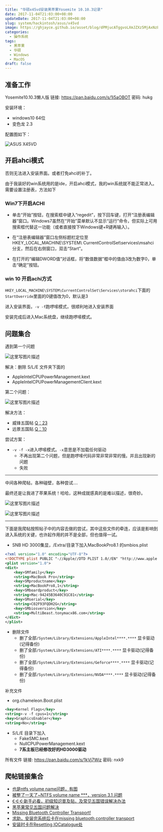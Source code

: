 ```yaml
---
title: "华硕x45vd安装黑苹果Yosemite 10.10.3记录"
date: 2017-11-04T21:03:00+08:00
updateDate: 2017-11-04T21:03:00+08:00
slug: system/hackintosh/asus/x45vd
image: https://ghjayce.github.io/asset/blog/dPMjucATggvoLXmJZXz5MjAxNzExMDRfMjEwMzAw.jpeg
categories:
  - 操作系统
tags:
  - 黑苹果
  - 华硕
  - Windows
  - MacOS
draft: false
---
```


## 准备工作

Yosemite10.10.3懒人版
链接: https://pan.baidu.com/s/1i5aOBOT 密码: hukg


安装环境：
- windows10 64位
- 变色龙 2.3

配置图如下：

![ASUS X45VD](https://ghjayce.github.io/asset/blog/aAFyGS4dAC5TUaJCm8jfMjAxNzExMDRfMTk0NTMz.png)


## 开启ahci模式

否则无法进入安装界面。或者打免ahci的补丁。


由于我装好的win系统用的是ide，开启ahci模式，我的win系统就不能正常进入。需要设置注册表，方法如下

### Win7下开启ACHI

- 单击“开始”按钮，在搜索框中键入“regedit”，按下回车键，打开“注册表编辑器”窗口。Windows7虽然在“开始”菜单默认不显示“运行”命令，但实际上可用搜索框代替这一功能（或者直接按下Windows键+R键再输入）。 

- 在“注册表编辑器”窗口左侧标题栏定位至HKEY_LOCAL_MACHINE\SYSTEM\ CurrentControlSet\services\msahci分支，然后在右侧窗口，双击“Start”。 

- 在打开的“编辑DWORD值”对话框，将“数值数据”框中的值由3改为数字0，单击“确定”按钮。 


### win 10 开启achi方式

`HKEY_LOCAL_MACHINE\SYSTEM\CurrentControlSet\Services\storahci`下面的`StartOverride`里面的0键值改为0，默认是3


进入安装界面，`-v -f`跑啰嗦模式，很顺利地进入安装界面


安装完成后进入Mac系统盘，继续跑啰嗦模式。


## 问题集合

遇到第一个问题

![这里写图片描述](https://ghjayce.github.io/asset/blog/ZMMaj0LwWAgQVPQn3DxxMjAxNzExMDRfMTk0OTM1.jpeg)

解决：删除 S/L/E 文件夹下面的
- AppleIntelCPUPowerManagement.kext
- AppleIntelCPUPowerManagementClient.kext

第二个问题：

![这里写图片描述](https://ghjayce.github.io/asset/blog/iIEzqO0dluVewMwZPOe3MjAxNzExMDRfMTk1NzMx.jpeg)

解决方法：	
- 威锋五国帖 [Q：23](http://bbs.feng.com/read-htm-tid-4330923.html)
- 远景五国贴 [Q：10](http://bbs.pcbeta.com/forum.php?mod=viewthread&tid=1280262)

尝试方案：
- `-v -f -x`进入啰嗦模式。`-x`意思是不加载任何驱动
	- 不再出现第二个问题，但是跑啰嗦代码非常非常非常的慢。并且出现新的问题
	- 失败


---


中间各种爬帖，各种碰壁，各种尝试....

最终还是让我进了苹果系统！哈哈，这种成就感真的是难以描述，很奇妙。

![这里写图片描述](https://ghjayce.github.io/asset/blog/HnG8gBcoFHSpzLnSv7ybMjAxNzExMDRfMjMzNzIz.jpeg)

![这里写图片描述](https://ghjayce.github.io/asset/blog/NwD35RqDlyvuPcf7cTD5MjAxNzExMDRfMjMzODAz.jpeg)

---

下面是我爬帖按照帖子中的内容去做的尝试，其中这些文件的牵连，应该是影响到进入系统的关键，也许起作用的并不是全部，但也值得一试。


- SNB HD 3000集显，/Extra/目录下加入MacBookPro8.1 的smbios.plist

```xml
<?xml version="1.0" encoding="UTF-8"?>
<!DOCTYPE plist PUBLIC "-//Apple//DTD PLIST 1.0//EN" "http://www.apple.com/DTDs/PropertyList-1.0.dtd">
<plist version="1.0">
<dict>
	<key>SMfamily</key>
	<string>MacBook Pro</string>
	<key>SMproductname</key>
	<string>MacBookPro8,1</string>
	<key>SMboardproduct</key>
	<string>Mac-94245B3640C91C81</string>
	<key>SMserial</key>
	<string>C02F93FQDH2G</string>
	<key>SMbiosversion</key>
	<string>MultiBeast.tonymacx86.com</string>
</dict>
</plist>
```

- 删除文件
	- 删了全部`/System/Library/Extensions/AppleIntel****.****` 显卡驱动(记得备份) 
	- 删了全部`/System/Library/Extensions/ATI****.****` 显卡驱动(记得备份)
	- 删了全部`/System/Library/Extensions/Geforce****.****` 显卡驱动(记得备份) 
	- 删了全部`/System/Library/Extensions/NVDA****.****` 显卡驱动(记得备份)


补充文件
- org.chameleon.Boot.plist

```xml
<key>Kernel Flags</key>
<string>-v -f cpus=1</string>
<key>GraphicsEnabler</key>
<string>No</string>
```

- S/L/E 目录下加入
	- FakeSMC.kext
	- NullCPUPowerManagement.kext
	- **7系主板已经修改好的HD3000驱动**


所有文件
链接: https://pan.baidu.com/s/1kVj7Wiz 密码: nxk9


## 爬帖链接集合

- [也是ntfs volume name问题，有图](http://bbs.pcbeta.com/forum.php?mod=viewthread&tid=1081866&highlight=)
- [被整了一天了~NTFS volume name ***，version 3.1 问题](http://bbs.feng.com/read-htm-tid-3911873-page-1.html)
- [☪☪☪新手必看，初级知识普及贴，及常见五国错误解决办法 ](http://bbs.feng.com/read-htm-tid-4330923.html)
- [黑苹果常见五国问题解决](http://bbs.pcbeta.com/forum.php?mod=viewthread&tid=1280262)
- [Missing Bluetooth Controller Transport!](http://bbs.pcbeta.com/viewthread-1451360-1-1.html)
- [求助，安装完系统后卡在missing bluetooth controller transport](http://www.memacx.com/thread-5406-1-1.html)
- [安装时卡在Resetting IOCatalogue处](http://bbs.pcbeta.com/viewthread-1256245-1-1.html?spm=0.0.0.0.KTJpEh)